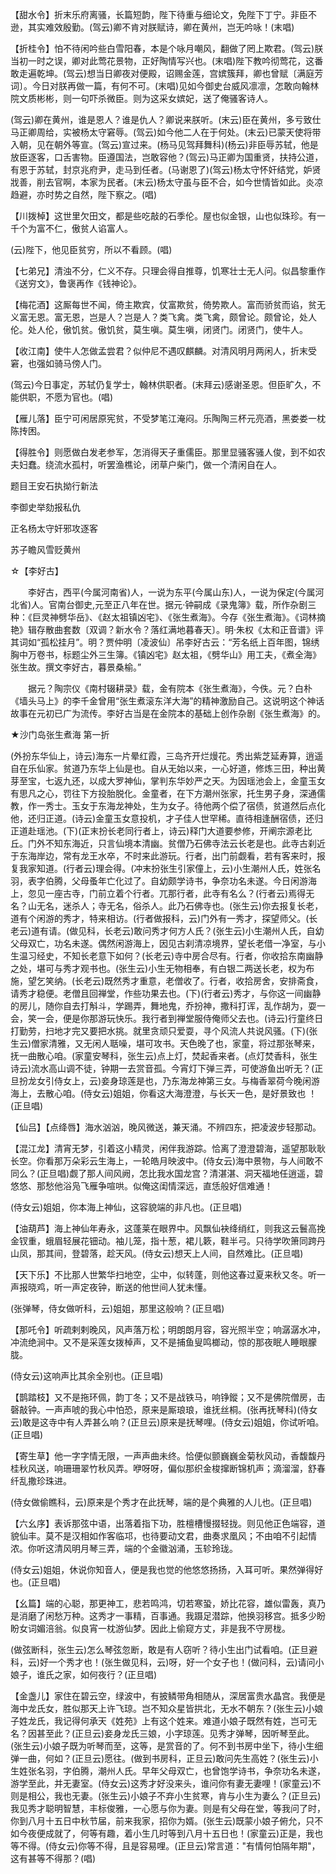 <!-- { "loadSidebar": true } -->
【甜水令】折末乐府离骚，长篇短韵，陛下待重与细论文，免陛下丁宁。非臣不逊，其实难效殷勤。(驾云)卿不肯对朕赋诗，卿在黄州，岂无吟咏！(末唱)

【折桂令】怕不待闲吟些白雪阳春，本是个咏月嘲风，翻做了罔上欺君。(驾云)朕当初一时之误，卿对此莺花景物，正好陶情写兴也。(末唱)陛下教吟彻莺花，这番敢走遍乾坤。(驾云)想当日卿夜对便殿，诏赐金莲，宫嫔簇拜，卿也曾赋〔满庭芳词〕。今日对朕再做一篇，有何不可。(末唱)见如今御史台威风凛凛，怎敢向翰林院文质彬彬，则一句吓杀微臣。则为这采女嫔妃，送了俺骚客诗人。

(驾云)卿在黄州，谁是恩人？谁是仇人？卿说来朕听。(末云)臣在黄州，多亏致仕马正卿周给，实被杨太守窘辱。(驾云)如今他二人在于何处。(末云)已蒙天使将带入朝，见在朝外等宣。(驾云)宣过来。(杨马见驾拜舞科)(杨云)非臣辱苏轼，他是放臣逐客，口舌害物。臣遵国法，岂敢容他？(驾云)马正卿为国重贤，扶持公道，有恩于苏轼，封京兆府尹，走马到任者。(马谢恩了)(驾云)杨太守怀奸结党，妒贤戕善，削去官啊，本家为民者。(末云)杨太守虽与臣不合，如今世情皆如此。炎凉趋避，亦时势之自然，陛下察之。(唱)

【川拨棹】这世里欠田文，都是些吃敲的石季伦。屋也似金银，山也似珠珍。有一千个为富不仁，傲贫人谄富人。

(云)陛下，他见臣贫穷，所以不看顾。(唱)

【七弟兄】清浊不分，仁义不存。只理会得自推尊，饥寒壮士无人问。似昌黎重作《送穷文》，鲁褒再作《钱神论》。

【梅花酒】这厮每世不闻，倚主欺宾，仗富欺贫，倚势欺人。富而骄贫而谄，贫无义富无恩。富无恩，岂是人？岂是人？类飞禽。类飞禽，颇曾论。颇曾论，处人伦。处人伦，傲饥贫。傲饥贫，莫生嗔。莫生嗔，闭贤门。闭贤门，使牛人。

【收江南】使牛人怎做孟尝君？似仲尼不遇叹麒麟。对清风明月两闲人，折末受窘，也强如骑马傍人门。

(驾云)今日事定，苏轼仍复学士，翰林供职者。(末拜云)感谢圣恩。但臣旷久，不能供职，不愿为官也。(唱)

【雁儿落】臣宁可闲居原宪贫，不受梦笔江淹闷。乐陶陶三杯元亮酒，黑娄娄一枕陈抟困。

【得胜令】则愿做白发老参军，怎消得天子重儒臣。那里显骚客骚人俊，到不如农夫妇蠢。绕流水孤村，听罢渔樵论，闭草户柴门，做一个清闲自在人。

题目王安石执拗行新法

李御史举劾报私仇

正名杨太守奸邪攻逐客

苏子瞻风雪贬黄州
　




☆【李好古】
 
　　李好古，西平(今属河南省)人，一说为东平(今属山东)人，一说为保定(今属河北省)人。官南台御史,元至正八年在世。据元·钟嗣成《录鬼簿》载，所作杂剧三种：《巨灵神劈华岳》、《赵太祖镇凶宅》、《张生煮海》。今存《张生煮海》。《词林摘艳》辑存散曲套数〔双调？新水令？落红满地暮春天〕。明·朱权《太和正音谱》评其词如“孤松挂月”。明？贾仲明〔凌波仙〕吊李好古云：“芳名纸上百年图，锦绣胸中万卷书，标题尘外三生簿。《镇凶宅》赵太祖，《劈华山》用工夫，《煮全海》张生故。撰文李好古，暮景桑榆。”

　　据元？陶宗仪《南村辍耕录》载，金有院本《张生煮海》，今佚。元？白朴《墙头马上》的李千金曾用“张生煮滚东洋大海”的精神激励自己。这说明这个神话故事在元初已广为流传。李好古当是在金院本的基础上创作杂剧《张生煮海》的。 

 
 
★沙门岛张生煮海
第一折

(外扮东华仙上，诗云)海东一片晕红霞，三岛齐开烂熳花。秀出紫芝延寿算，逍遥自在乐仙家。贫道乃东华上仙是也。自从无始以来，一心好道，修炼三田，种出黄芽至宝，七返九还，以成大罗神仙，掌判东华妙严之天。为因瑶池会上，金童玉女有思凡之心，罚往下方投胎脱化。金童者，在下方潮州张家，托生男子身，深通儒教，作一秀士。玉女于东海龙神处，生为女子。待他两个偿了宿债，贫道然后点化他，还归正道。(诗云)金童玉女意投机，才子佳人世罕稀。直待相逢酬宿债，还归正道赴瑶池。(下)(正末扮长老同行者上，诗云)释门大道要参修，开阐宗源老比丘。门外不知东海近，只言仙境本清幽。贫僧乃石佛寺法云长老是也。此寺古刹近于东海岸边，常有龙王水卒，不时来此游玩。行者，出门前觑看，若有客来时，报复我家知道。(行者云)理会得。(冲末扮张生引家僮上，云)小生潮州人氏，姓张名羽，表字伯腾，父母蚤年亡化过了。自幼颇学诗书，争奈功名未遂。今日闲游海上，忽见一座古寺，门前立着个行者。兀那行者，此寺有名么？(行者云)焉得无名？山无名，迷杀人；寺无名，俗杀人。此乃石佛寺也。(张生云)你去报复长老，道有个闲游的秀才，特来相访。(行者做报科，云)门外有一秀才，探望师父。(长老云)道有请。(做见科，长老云)敢问秀才何方人氏？(张生云)小生潮州人氏，自幼父母双亡，功名未遂。偶然闲游海上，因见古刹清凉境界，望长老借一净室，与小生温习经史，不知长老意下如何？(长老云)寺中房合尽有。行者，你收拾东南幽静之处，堪可与秀才观书也。(张生云)小生无物相奉，有白银二两送长老，权为布施，望乞笑纳。(长老云)既然秀才重意，老僧收了。行者，收拾房舍，安排斋食，请秀才稳便。老僧且回禅堂，作些功果去也。(下)(行者云)秀才，与你这一间幽静的房儿，随你自去打斛斗，学踢弄，舞地鬼，乔扮神，撒科打诨，乱作胡为，耍一会，笑一会，便是你那游玩快乐。我行者到禅堂服侍俺师父去也。(诗云)行童终日打勤劳，扫地才完又要把水挑。就里贪顽只爱耍，寻个风流人共说风骚。(下)(张生云)僧家清雅，又无闲人聒噪，堪可攻书。天色晚了也，家童，将过那张琴来，抚一曲散心咱。(家童安琴科，张生云)点上灯，焚起香来者。(点灯焚香科，张生诗云)流水高山调不徒，钟期一去赏音孤。今宵灯下弹三弄，可使游鱼出听无？(正旦扮龙女引侍女上，云)妾身琼莲是也，乃东海龙神第三女。与梅香翠荷今晚闲游海上，去散心咱。(侍女云)姐姐，你看这大海澄澄，与长天一色，是好景致也
！(正旦唱)

【仙吕】【点绛唇】海水汹汹，晚风微送，兼天涌。不辨四东，把凌波步轻那动。

【混江龙】清宵无梦，引着这小精灵，闲伴我游踪。恰离了澄澄碧海，遥望那耿耿长空。你看那万朵彩云生海上，一轮皓月映波中。(侍女云)海中景物，与人间敢不同么？(正旦唱)觑了那人间风阙，怎比我水国龙宫？清湛湛、洞天福地任逍遥，碧悠悠、那愁他浴凫飞雁争喧哄。似俺这闺情深远，直恁般好信难通！

(侍女云)姐姐，你本海上神仙，这容貌端的非凡也。(正旦唱)

【油葫芦】海上神仙年寿永，这蓬莱在眼界中。风飘仙袂绛绡红，则我这云鬟高挽金钗重，蛾眉轻展花钿动。袖儿笼，指十葱，裙儿簌，鞋半弓。只待学吹箫同跨丹山凤，那其间，登碧落，趁天风。(侍女云)想天上人间，自然难比。(正旦唱)

【天下乐】不比那人世繁华扫地空，尘中，似转蓬，则他这春过夏来秋又冬。听一声报晓鸡，听一声定夜钟，断送的他世间人犹未懂。

(张弹琴，侍女做听科，云)姐姐，那里这般响？(正旦唱)

【那吒令】听疏剌剌晚风，风声落万松；明朗朗月容，容光照半空；响潺潺水冲，冲流绝涧中。又不是采莲女拨棹声，又不是捕鱼叟鸣榔动，惊的那夜眠人睡眼朦胧。

(侍女云)这响声比其余全别也。(正旦唱)

【鹊踏枝】又不是拖环佩，韵丁冬；又不是战铁马，响铮鏦；又不是佛院僧房，击磬敲钟。一声声唬的我心中怕恐，原来是厮琅琅，谁抚丝桐。(张再抚琴科)(侍女云)敢是这寺中有人弄甚么响？(正旦云)原来是抚琴哩。(侍女云)姐姐，你试听咱。(正旦唱)

【寄生草】他一字字情无限，一声声曲未终。恰便似颤巍巍金菊秋风动，香馥馥丹桂秋风送，响珊珊翠竹秋风弄。咿呀呀，偏似那织金梭撺断锦机声；滴溜溜，舒春纤乱撒珍珠进。

(侍女做偷瞧科，云)原来是个秀才在此抚琴，端的是个典雅的人儿也。(正旦唱)

【六幺序】表诉那弦中语，出落着指下功，胜檀槽慢掇轻拢。则见他正色端容，道貌仙丰。莫不是汉相如作客临邛，也待要动文君，曲奏求凰风；不由咱不引起情浓。你听这清风明月琴三弄，端的个金徽汹涌，玉轸玲珑。

(侍女云)姐姐，休说你知音人，便是我也觉的他悠悠扬扬，入耳可听。果然弹得好也。(正旦唱)

【幺篇】端的心聪，那更神工，悲若鸣鸿，切若寒蛩，娇比花容，雄似雷轰，真乃是消磨了闲愁万种。这秀才一事精，百事通。我蹑足潜踪，他换羽移宫。抵多少盼盼女词媚涪翁。似良宵一枕游仙梦。因此上偷窥方丈，非是我不守房栊。

(做弦断科，张生云)怎么琴弦忽断，敢是有人窃听？待小生出门试看咱。(正旦避科，云)好一个秀才也！(张生做见科，云)呀，好一个女子也！(做问科，云)请问小娘子，谁氏之家，如何夜行？(正旦唱)

【金盏儿】家住在碧云空，绿波中，有披鳞带角相随从，深居富贵水晶宫。我便是海中龙氏女，胜似那天上许飞琼。岂不知众星皆拱北，无水不朝东？(张生云)小娘子姓龙氏，我记得何承天《姓苑》上有这个姓来。难道小娘子既然有姓，岂可无名？因甚至此？(正旦云)妾身龙氏三娘，小字琼莲。见秀才弹琴，因听琴至此。(张生云)小娘子既为听琴而至，这等，是赏音的了。何不到书房中坐下，待小生细弹一曲，何如？(正旦云)愿往。(做到书房科，正旦云)敢问先生高姓？(张生云)小生姓张名羽，字伯腾，潮州人氏。早年父母双亡，也曾饱学诗书，争奈功名未遂，游学至此，并无妻室。(侍女云)这秀才好没来头，谁问你有妻无妻哩！(家童云)不则是相公，我也无妻。(张生云)小娘子不弃小生贫寒，肯与小生为妻么？(正旦云)我见秀才聪明智慧，丰标俊雅，一心愿与你为妻。则是有父母在堂，等我问了时，你到八月十五日中秋节届，前来我家，招你为婿。(张生云)既蒙小娘子俯允，只不如今夜便成就了，何等有趣，着小生几时等到八月十五日也！(家童云)正是，我也等不得。(侍女云)你等不得，且是容易哩。(正旦云)常言道："有情何怕隔年期"，这有甚等不得那？(唱)

